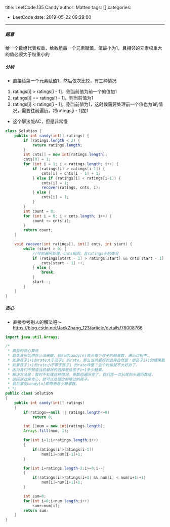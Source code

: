 title: LeetCode.135 Candy
author: Matteo
tags: []
categories:
  - LeetCode
date: 2019-05-22 09:29:00
---
##### 题意
给一个数组代表权重，给数组每一个元素赋值，值最小为1，且相邻的元素权重大的值必须大于权重小的
##### 分析
* 直接给第一个元素赋值1，然后依次比较，有三种情况
1. ratings[i] > ratings[i - 1]，则当前值为前一个的值加1
2. ratings[i] == ratings[i - 1]，则当前值为1
2. ratings[i] < ratings[i - 1]，刚当前值为1，这时候需要处理前一个值也为1的情况，需要往前遍历，将ratings[i - 1]加1
* 这个解法能AC，但是非常慢
```java
class Solution {
    public int candy(int[] ratings) {
        if (ratings.length < 2) {
            return ratings.length;
        }
        int cnts[] = new int[ratings.length];
        cnts[0] = 1;
        for (int i = 1; i < ratings.length; i++) {
            if (ratings[i] > ratings[i-1]) {
                cnts[i] = cnts[i - 1] + 1;
            } else if (ratings[i] < ratings[i-1]) {
                cnts[i] = 1;
                recover(ratings, cnts, i);
            } else {
                cnts[i] = 1;
            }
        }
        int count = 0;
        for (int i = 0; i < cnts.length; i++) {
            count += cnts[i];
        }
        return count;
    }

    void recover(int ratings[], int[] cnts, int start) {
        while (start > 0) {
            //往前遍历处理，cnts相同，且ratings小的情况
            if (ratings[start - 1] > ratings[start] && cnts[start - 1] == cnts[start]) {
                cnts[start - 1] ++;
            } else {
                break;
            }
            start--;
        }
    }
}
```
##### 贪心
* 直接参考别人的解法吧～https://blog.csdn.net/JackZhang_123/article/details/78008766
```java
import java.util.Arrays;

/*
 * 典型的贪心算法
 * 题本身可以用贪心法来做，我们用candy[n]表示每个孩子的糖果数，遍历过程中，
 * 如果孩子i+1的rate大于孩子i 的rate，那么当前最好的选择自然是：给孩子i+1的糖果数=给孩子i的糖果数+1
 * 如果孩子i+1的rate小于等于孩子i 的rate咋整？这个时候就不大好办了，
 * 因为我们不知道当前最好的选择是给孩子i+1多少糖果。
 * 解决方法是：暂时不处理这种情况。等数组遍历完了，我们再一次从尾到头遍历数组，
 * 这回逆过来贪心，就可以处理之前略过的孩子。
 * 最后累加candy[n]即得到最小糖果数。
 * */
public class Solution 
{
    public int candy(int[] ratings) 
    {
        if(ratings==null || ratings.length<=0)
            return 0;

        int []num = new int[ratings.length];
        Arrays.fill(num, 1);

        for(int i=1;i<ratings.length;i++)
        {
            if(ratings[i]>ratings[i-1])
                num[i]=num[i-1]+1;
        }

        for(int i=ratings.length-2;i>=0;i--)
        {
            if(ratings[i]>ratings[i+1] && num[i] < num[i+1]+1)
                num[i]=num[i+1]+1;
        }

        int sum=0;
        for(int i=0;i<num.length;i++)
            sum+=num[i];
        return sum; 
    }
}
```